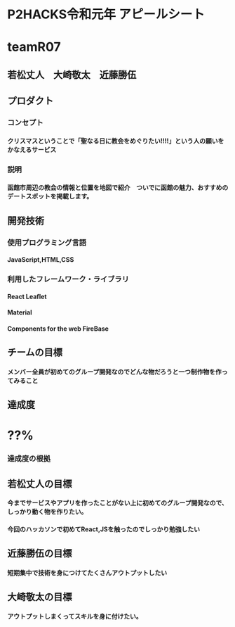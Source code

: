 
# P2HACKS令和元年 アピールシート
# teamR07
## 若松丈人　大崎敬太　近藤勝伍
## プロダクト
### コンセプト
#### クリスマスということで「聖なる日に教会をめぐりたい!!!!」という人の願いをかなえるサービス
### 説明
#### 函館市周辺の教会の情報と位置を地図で紹介　ついでに函館の魅力、おすすめのデートスポットを掲載します。

## 開発技術
### 使用プログラミング言語
#### JavaScript,HTML,CSS
### 利用したフレームワーク・ライブラリ
#### React Leaflet 
#### Material 
#### Components for the web FireBase
## チームの目標
#### メンバー全員が初めてのグループ開発なのでどんな物だろうと一つ制作物を作ってみること
## 達成度
# ??%
### 達成度の根拠
## 若松丈人の目標
#### 今までサービスやアプリを作ったことがない上に初めてのグループ開発なので、しっかり動く物を作りたい。
#### 今回のハッカソンで初めてReact,JSを触ったのでしっかり勉強したい
## 近藤勝伍の目標
#### 短期集中で技術を身につけてたくさんアウトプットしたい
## 大崎敬太の目標
#### アウトプットしまくってスキルを身に付けたい。 
